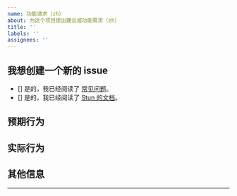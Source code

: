 ```yaml
---
name: 功能请求（zh）
about: 为这个项目提出建议或功能需求（zh）
title: ''
labels: ''
assignees: ''
---
```


<!-- 注意：请按照此 issue 模版提供相关信息 -->

## 我想创建一个新的 issue

<!-- 将 [] 换成 [x] 来选择 -->
- [] 是的，我已经阅读了 [常见问题](https://github.com/liuyib/hexo-theme-stun/blob/master/FAQ.md)。
- [] 是的，我已经阅读了 [Stun 的文档](https://theme-stun.github.io/docs/)。

## 预期行为


## 实际行为


## 其他信息


---

<!--
喜欢 hexo-theme-stun 吗？ 考虑一下给它点个 star 来支持它吧！你的支持是对我最大的鼓励！
-->
